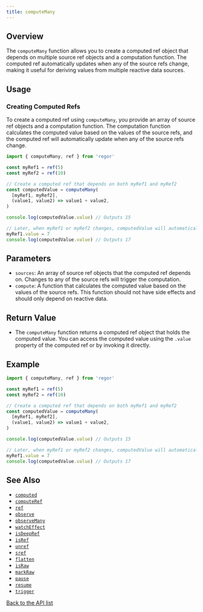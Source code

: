 ```yaml
---
title: computeMany
---
```



## Overview

The `computeMany` function allows you to create a computed ref object that depends on multiple source ref objects and a computation function. The computed ref automatically updates when any of the source refs change, making it useful for deriving values from multiple reactive data sources.

## Usage

### Creating Computed Refs

To create a computed ref using `computeMany`, you provide an array of source ref objects and a computation function. The computation function calculates the computed value based on the values of the source refs, and the computed ref will automatically update when any of the source refs change.

```ts
import { computeMany, ref } from 'regor'

const myRef1 = ref(5)
const myRef2 = ref(10)

// Create a computed ref that depends on both myRef1 and myRef2
const computedValue = computeMany(
  [myRef1, myRef2],
  (value1, value2) => value1 + value2,
)

console.log(computedValue.value) // Outputs 15

// Later, when myRef1 or myRef2 changes, computedValue will automatically update
myRef1.value = 7
console.log(computedValue.value) // Outputs 17
```

## Parameters

- `sources`: An array of source ref objects that the computed ref depends on. Changes to any of the source refs will trigger the computation.
- `compute`: A function that calculates the computed value based on the values of the source refs. This function should not have side effects and should only depend on reactive data.

## Return Value

- The `computeMany` function returns a computed ref object that holds the computed value. You can access the computed value using the `.value` property of the computed ref or by invoking it directly.

## Example

```ts
import { computeMany, ref } from 'regor'

const myRef1 = ref(5)
const myRef2 = ref(10)

// Create a computed ref that depends on both myRef1 and myRef2
const computedValue = computeMany(
  [myRef1, myRef2],
  (value1, value2) => value1 + value2,
)

console.log(computedValue.value) // Outputs 15

// Later, when myRef1 or myRef2 changes, computedValue will automatically update
myRef1.value = 7
console.log(computedValue.value) // Outputs 17
```

## See Also

- [`computed`](../computed.md)
- [`computeRef`](../computeRef.md)
- [`ref`](../ref.md)
- [`observe`](../observe.md)
- [`observeMany`](../observeMany.md)
- [`watchEffect`](../watchEffect.md)
- [`isDeepRef`](../isDeepRef.md)
- [`isRef`](../isRef.md)
- [`unref`](../unref.md)
- [`sref`](../sref.md)
- [`flatten`](../flatten.md)
- [`isRaw`](../isRaw.md)
- [`markRaw`](../markRaw.md)
- [`pause`](../pause.md)
- [`resume`](../resume.md)
- [`trigger`](../trigger.md)

[Back to the API list](../regor-api.md)

